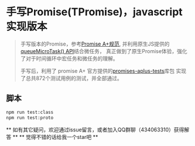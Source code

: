 # 手写Promise(TPromise)，javascript实现版本

> 手写版本的Promise，参考[Promise A+规范](https://promisesaplus.com/),
> 并利用原生JS提供的[queueMicroTask() API](https://developer.mozilla.org/zh-CN/docs/Web/API/queueMicrotask)结合微任务，
> 真正做到了原生Promise体验，强化了对于时间循环中宏任务和微任务的理解。
>
> 手写后，利用了 promise A+ 官方提供的[promises-aplus-tests](https://www.npmjs.com/package/promises-aplus-tests)库包
> 实现了总共872个测试用例的测试，并全部通过。
> 

## 脚本
```bash
npm run test:class
npm run test:proto
```
** 如有其它疑问，欢迎通过issue留言，或者加入QQ群聊（434063310）获得解答 **
** 觉得不错的话给我一个star吧 **